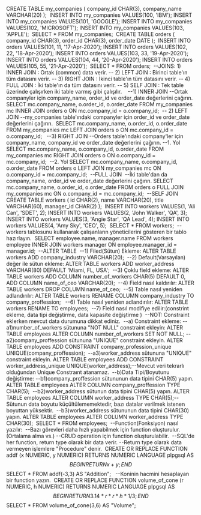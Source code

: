 CREATE TABLE my_companies 
(
  company_id CHAR(3),
  company_name VARCHAR(20)
);
​
INSERT INTO my_companies VALUES(100, 'IBM');
INSERT INTO my_companies VALUES(101, 'GOOGLE');
INSERT INTO my_companies VALUES(102, 'MICROSOFT');
INSERT INTO my_companies VALUES(103, 'APPLE');
​
SELECT * FROM my_companies;
​
CREATE TABLE orders
(
  company_id CHAR(3),
  order_id CHAR(3),
  order_date DATE
);
​
INSERT INTO orders VALUES(101, 11, '17-Apr-2020');
INSERT INTO orders VALUES(102, 22, '18-Apr-2020');
INSERT INTO orders VALUES(103, 33, '19-Apr-2020');
INSERT INTO orders VALUES(104, 44, '20-Apr-2020');
INSERT INTO orders VALUES(105, 55, '21-Apr-2020');
​
SELECT * FROM orders;
​
--JOINS: 1) INNER JOIN : Ortak (common) data verir.
--       2) LEFT JOIN : Birinci table'ın tüm datasını verir.
--       3) RIGHT JOIN : İkinci table'ın tüm datasını verir.
--       4) FULL JOIN : İki table'ın da tüm datasını verir.
--       5) SELF JOIN : Tek table üzerinde çalışırken iki table varmış gibi çalışılır.
​
​
​
--1) INNER JOIN
​
--Ortak companyler için company_name, order_id ve order_date değerlerini çağırın.
​
SELECT mc.company_name, o.order_id, o.order_date
FROM my_companies mc INNER JOIN orders o
ON mc.company_id = o.company_id;
​
-- 2) LEFT JOIN
--my_companies table'ındaki companyler için order_id ve order_date değerlerini çağırın.
​
SELECT mc.company_name, o.order_id, o.order_date
FROM my_companies mc LEFT JOIN orders o
ON mc.company_id = o.company_id;
​
​
--3) RIGHT JOIN
--Orders table'ındaki company'ler için company_name, company_id ve order_date değerlerini çağırın.
--1. Yol
SELECT mc.company_name, o.company_id, o.order_date
FROM my_companies mc RIGHT JOIN orders o
ON o.company_id = mc.company_id;
​
--2. Yol
SELECT mc.company_name, o.company_id, o.order_date
FROM orders o LEFT JOIN my_companies mc
ON o.company_id = mc.company_id;
​
--FULL JOIN
​
--İki table'dan da company_name, order_id ve order_date değerlerini çağırın.
​
SELECT mc.company_name, o.order_id, o.order_date
FROM orders o FULL JOIN my_companies mc
ON o.company_id = mc.company_id;
​
--SELF JOIN
CREATE TABLE workers
(
  id CHAR(2),
  name VARCHAR(20),
  title VARCHAR(60),
  manager_id CHAR(2)
);
​
INSERT INTO workers VALUES(1, 'Ali Can', 'SDET', 2);
INSERT INTO workers VALUES(2, 'John Walker', 'QA', 3);
INSERT INTO workers VALUES(3, 'Angie Star', 'QA Lead', 4);
INSERT INTO workers VALUES(4, 'Amy Sky', 'CEO', 5);
​
SELECT * FROM workers;
​
--workers tablosunu kullanarak çalışanların yöneticilerini gösteren bir tablo hazırlayın.
​
SELECT employee.name, manager.name
FROM workers employee INNER JOIN  workers manager
ON employee.manager_id = manager.id;
​
--ALTER TABLE
​
--1) Filed(Sütun) Ekleme:
ALTER TABLE workers
ADD company_industry VARCHAR(20);
​
--2) Default(Varsayılan) değer ile sütun ekleme:
ALTER TABLE workers
ADD worker_address VARCHAR(80) DEFAULT 'Miami, FL, USA';
​
--3) Çoklu field ekleme:
ALTER TABLE workers
ADD COLUMN number_of_workers CHAR(5) DEFAULT 0,
ADD COLUMN name_of_ceo VARCHAR(20);
​
--4) Field nasıl kaldırılır:
ALTER TABLE workers
DROP COLUMN name_of_ceo;
​
--5) Table nasıl yeniden adlandırılır:
ALTER TABLE workers
RENAME COLUMN company_industry TO company_proffession;
​
​
--6) Table nasıl yeniden adlandırılır:
ALTER TABLE workers
RENAME TO employees;
​
--7) Field nasıl modifiye edilir:(constrint ekleme, data tipi değiştirme, data kapasite değiştirme )
​
--NOT: Constraint eklerken mevcut data durumuna dikkat ediniz.
​
--a) Constraint ekleme:
​
--a1)number_of_workers sütununa "NOT NULL" constraint ekleyin:
ALTER TABLE employees
ALTER COLUMN number_of_workers SET NOT NULL;
​
--a2)company_proffession sütununa "UNIQUE" constraint ekleyin.
ALTER TABLE employees
ADD CONSTRAINT company_profession_unique UNIQUE(company_proffession);
​
--a3)worker_address sütununa "UNIQUE" constraint ekleyin.
ALTER TABLE employees
ADD CONSTRAINT worker_address_unique UNIQUE(worker_address);--Mevcut veri tekrarlı olduğundan Unique Constraınt atanamaz.
​
--b)Data Tipi/Boyutunu değiştirme:
--b1)company_proffession sütununun data tipini CHAR(5) yapın.
ALTER TABLE employees
ALTER COLUMN company_proffession TYPE CHAR(5);
​
--b2)worker_address sütunun data tipini CHAR(5) yapın.
ALTER TABLE employees
ALTER COLUMN worker_address TYPE CHAR(5);--Sütunun data boyutu küçültülememektedir, bazı datalar verilmek istenen boyuttan yüksektir.
​
--b3)worker_address sütununun data tipini CHAR(30) yapın.
ALTER TABLE employees
ALTER COLUMN worker_address TYPE CHAR(30);
​
SELECT * FROM employees;
​
--Function(Fonksiyon) nasıl yazılır:
​
--Bazı görevleri daha hızlı yapabilmek için function oluşturulur.(Ortalama alma vs.)
--CRUD operation için function oluşturulabilir.
​
--SQL'de her function, return type olarak bir data verir.
--Return type olarak data vermeyen işlemlere "Procedure" denir.
​
CREATE OR REPLACE FUNCTION addf (x NUMERIC, y NUMERIC)
RETURNS NUMERIC
LANGUAGE plpgsql
AS
$$
    BEGIN
​
    RETURN x+y;
​
    END
$$
​
​
SELECT * FROM addf(-3,3) AS "Addition";
​
​
--Koninin hacmini hesaplayan bir function yazın.
​
CREATE OR REPLACE FUNCTION volume_of_cone (r NUMERIC, h NUMERIC)
RETURNS NUMERIC
LANGUAGE plpgsql
AS
$$
    BEGIN
​
    RETURN 3.14*r*r*h*1/3;
​
    END
$$
​
​
SELECT * FROM volume_of_cone(3,6) AS "Volume";
